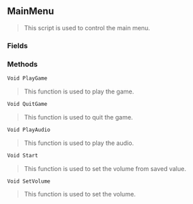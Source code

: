 ## MainMenu
> This script is used to control the main menu.
### Fields

### Methods
```cs
Void PlayGame
```
> This function is used to play the game.
```cs
Void QuitGame
```
> This function is used to quit the game.
```cs
Void PlayAudio
```
> This function is used to play the audio.
```cs
Void Start
```
> This function is used to set the volume from saved value.
```cs
Void SetVolume
```
> This function is used to set the volume.

